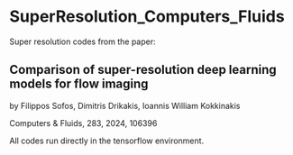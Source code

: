 # SuperResolution_Computers_Fluids
Super resolution codes from the paper:

## Comparison of super-resolution deep learning models for flow imaging
by Filippos Sofos, Dimitris Drikakis, Ioannis William Kokkinakis

Computers & Fluids, 283, 2024, 106396

All codes run directly in the tensorflow environment.
